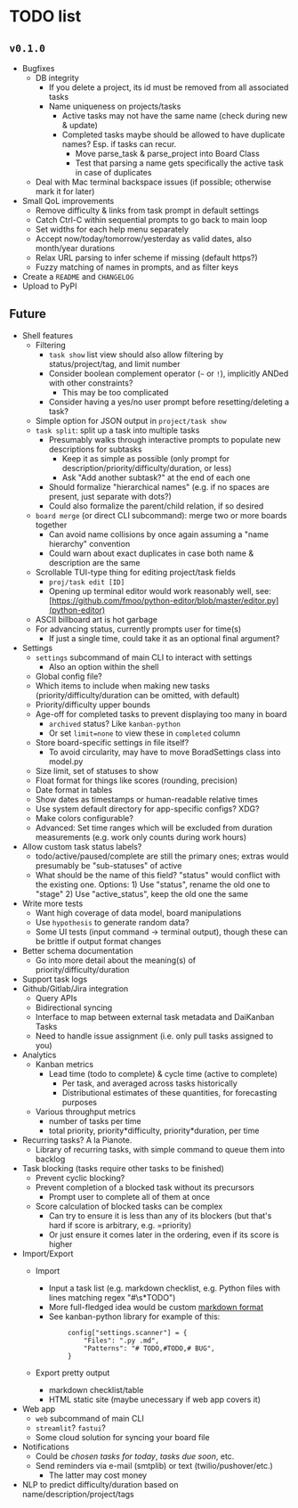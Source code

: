 # TODO list

## `v0.1.0`

- Bugfixes
  - DB integrity
    - If you delete a project, its id must be removed from all associated tasks
    - Name uniqueness on projects/tasks
      - Active tasks may not have the same name (check during new & update)
      - Completed tasks maybe should be allowed to have duplicate names? Esp. if tasks can recur.
        - Move parse_task & parse_project into Board Class
        - Test that parsing a name gets specifically the active task in case of duplicates
  - Deal with Mac terminal backspace issues (if possible; otherwise mark it for later)
- Small QoL improvements
  - Remove difficulty & links from task prompt in default settings
  - Catch Ctrl-C within sequential prompts to go back to main loop
  - Set widths for each help menu separately
  - Accept now/today/tomorrow/yesterday as valid dates, also month/year durations
  - Relax URL parsing to infer scheme if missing (default https?)
  - Fuzzy matching of names in prompts, and as filter keys
- Create a `README` and `CHANGELOG`
- Upload to PyPI

## Future

- Shell features
  - Filtering
    - `task show` list view should also allow filtering by status/project/tag, and limit number
    - Consider boolean complement operator (`~` or `!`), implicitly ANDed with other constraints?
      - This may be too complicated
    - Consider having a yes/no user prompt before resetting/deleting a task?
  - Simple option for JSON output in `project/task show`
  - `task split`: split up a task into multiple tasks
    - Presumably walks through interactive prompts to populate new descriptions for subtasks
      - Keep it as simple as possible (only prompt for description/priority/difficulty/duration, or less)
      - Ask "Add another subtask?" at the end of each one
    - Should formalize "hierarchical names" (e.g. if no spaces are present, just separate with dots?)
    - Could also formalize the parent/child relation, if so desired
  - `board merge` (or direct CLI subcommand): merge two or more boards together
    - Can avoid name collisions by once again assuming a "name hierarchy" convention
    - Could warn about exact duplicates in case both name & description are the same
  - Scrollable TUI-type thing for editing project/task fields
    - `proj/task edit [ID]`
    - Opening up terminal editor would work reasonably well, see: [https://github.com/fmoo/python-editor/blob/master/editor.py](python-editor)
  - ASCII billboard art is hot garbage
  - For advancing status, currently prompts user for time(s)
    - If just a single time, could take it as an optional final argument?
- Settings
  - `settings` subcommand of main CLI to interact with settings
    - Also an option within the shell
  - Global config file?
  - Which items to include when making new tasks (priority/difficulty/duration can be omitted, with default)
  - Priority/difficulty upper bounds
  - Age-off for completed tasks to prevent displaying too many in board
    - `archived` status? Like `kanban-python`
    - Or set `limit=none` to view these in `completed` column
  - Store board-specific settings in file itself?
    - To avoid circularity, may have to move BoradSettings class into model.py
  - Size limit, set of statuses to show
  - Float format for things like scores (rounding, precision)
  - Date format in tables
  - Show dates as timestamps or human-readable relative times
  - Use system default directory for app-specific configs? XDG?
  - Make colors configurable?
  - Advanced: Set time ranges which will be excluded from duration measurements (e.g. work only counts during work hours)
- Allow custom task status labels?
  - todo/active/paused/complete are still the primary ones; extras would presumably be "sub-statuses" of active
  - What should be the name of this field? "status" would conflict with the existing one. Options:
        1) Use "status", rename the old one to "stage"
        2) Use "active_status", keep the old one the same
- Write more tests
  - Want high coverage of data model, board manipulations
  - Use `hypothesis` to generate random data?
  - Some UI tests (input command -> terminal output), though these can be brittle if output format changes
- Better schema documentation
  - Go into more detail about the meaning(s) of priority/difficulty/duration
- Support task logs
- Github/Gitlab/Jira integration
  - Query APIs
  - Bidirectional syncing
  - Interface to map between external task metadata and DaiKanban Tasks
  - Need to handle issue assignment (i.e. only pull tasks assigned to you)
- Analytics
  - Kanban metrics
    - Lead time (todo to complete) & cycle time (active to complete)
      - Per task, and averaged across tasks historically
      - Distributional estimates of these quantities, for forecasting purposes
  - Various throughput metrics
    - number of tasks per time
    - total priority, priority\*difficulty, priority\*duration, per time
- Recurring tasks? A la Pianote.
  - Library of recurring tasks, with simple command to queue them into backlog
- Task blocking (tasks require other tasks to be finished)
  - Prevent cyclic blocking?
  - Prevent completion of a blocked task without its precursors
    - Prompt user to complete all of them at once
  - Score calculation of blocked tasks can be complex
    - Can try to ensure it is less than any of its blockers (but that's hard if score is arbitrary, e.g. =priority)
    - Or just ensure it comes later in the ordering, even if its score is higher
- Import/Export
  - Import
    - Input a task list (e.g. markdown checklist, e.g. Python files with lines matching regex "#\s*TODO")
    - More full-fledged idea would be custom [markdown format](doc/dkmarkdown.md)
    - See kanban-python library for example of this:

    ```lang=python
            config["settings.scanner"] = {
                "Files": ".py .md",
                "Patterns": "# TODO,#TODO,# BUG",
            }
    ```

  - Export pretty output
    - markdown checklist/table
    - HTML static site (maybe unecessary if web app covers it)
- Web app
  - `web` subcommand of main CLI
  - `streamlit`? `fastui`?
  - Some cloud solution for syncing your board file
- Notifications
  - Could be *chosen tasks for today*, *tasks due soon*, etc.
  - Send reminders via e-mail (smtplib) or text (twilio/pushover/etc.)
    - The latter may cost money
- NLP to predict difficulty/duration based on name/description/project/tags
